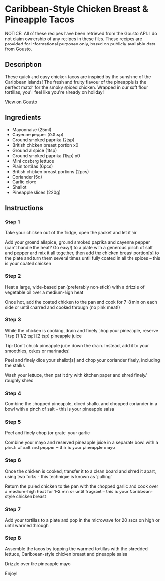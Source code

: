 # Caribbean-Style Chicken Breast & Pineapple Tacos

NOTICE: All of these recipes have been retrieved from the Gousto API. I do not claim ownership of any recipes in these files. These recipes are provided for informational purposes only, based on publicly available data from Gousto.

## Description

These quick and easy chicken tacos are inspired by the sunshine of the Caribbean islands! The fresh and fruity flavour of the pineapple is the perfect match for the smoky spiced chicken. Wrapped in our soft flour tortillas, you'll feel like you're already on holiday!

[View on Gousto](https://www.gousto.co.uk/recipes/cookbook/caribbean-style-chicken-breast-pineapple-tacos)

## Ingredients

- Mayonnaise (25ml)
- Cayenne pepper (0.5tsp)
- Ground smoked paprika (2tsp)
- British chicken breast portion x0
- Ground allspice (1tsp)
- Ground smoked paprika (1tsp) x0
- Mini cosberg lettuce
- Plain tortillas (6pcs)
- British chicken breast portions (2pcs)
- Coriander (5g)
- Garlic clove
- Shallot
- Pineapple slices (220g)

## Instructions


### Step 1

Take your chicken out of the fridge, open the packet and let it air

Add your ground allspice, ground smoked paprika and cayenne pepper (can't handle the heat? Go easy!) to a plate with a generous pinch of salt and pepper and mix it all together, then add the chicken breast portion[s] to the plate and turn them several times until fully coated in all the spices – this is your coated chicken


### Step 2

Heat a large, wide-based pan (preferably non-stick) with a drizzle of vegetable oil over a medium-high heat

Once hot, add the coated chicken to the pan and cook for 7-8 min on each side or until charred and cooked through (no pink meat!)


### Step 3

While the chicken is cooking, drain and finely chop your pineapple, reserve 1 tsp <span class="text-purple">[1 1/2 tsp] </span><span class="text-danger">[2 tsp]</span> pineapple juice

Tip: Don’t chuck pineapple juice down the drain. Instead, add it to your smoothies, cakes or marinades!

Peel and finely dice your shallot[s]<span class="text-danger"> </span>and chop your coriander finely, including the stalks

Wash your lettuce, then pat it dry with kitchen paper and shred finely/ roughly shred


### Step 4

Combine the chopped pineapple, diced shallot and chopped coriander in a bowl with a pinch of salt – this is your pineapple salsa


### Step 5

Peel and finely chop (or grate) your garlic

Combine your mayo and reserved pineapple juice in a separate bowl with a pinch of salt and pepper – this is your pineapple mayo


### Step 6

Once the chicken is cooked, transfer it to a clean board and shred it apart, using two forks - this technique is known as ‘pulling’

Return the pulled chicken to the pan with the chopped garlic and cook over a medium-high heat for 1-2 min or until fragrant – this is your Caribbean-style chicken breast


### Step 7

Add your tortillas to a plate and pop in the microwave for 20 secs on high or until warmed through

### Step 8

Assemble the tacos by topping the warmed tortillas with the shredded lettuce, Caribbean-style chicken breast and pineapple salsa

Drizzle over the pineapple mayo

Enjoy!

